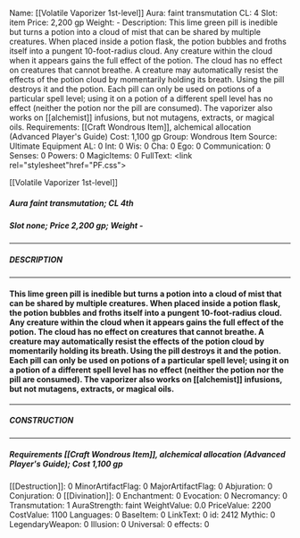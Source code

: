 Name: [[Volatile Vaporizer 1st-level]]
Aura: faint transmutation
CL: 4
Slot: item
Price: 2,200 gp
Weight: -
Description: This lime green pill is inedible but turns a potion into a cloud of mist that can be shared by multiple creatures. When placed inside a potion flask, the potion bubbles and froths itself into a pungent 10-foot-radius cloud. Any creature within the cloud when it appears gains the full effect of the potion. The cloud has no effect on creatures that cannot breathe. A creature may automatically resist the effects of the potion cloud by momentarily holding its breath. Using the pill destroys it and the potion. Each pill can only be used on potions of a particular spell level; using it on a potion of a different spell level has no effect (neither the potion nor the pill are consumed). The vaporizer also works on [[alchemist]] infusions, but not mutagens, extracts, or magical oils.
Requirements: [[Craft Wondrous Item]], alchemical allocation (Advanced Player's Guide)
Cost: 1,100 gp
Group: Wondrous Item
Source: Ultimate Equipment
AL: 0
Int: 0
Wis: 0
Cha: 0
Ego: 0
Communication: 0
Senses: 0
Powers: 0
MagicItems: 0
FullText: <link rel="stylesheet"href="PF.css"><div class="heading"><p class="alignleft">[[Volatile Vaporizer 1st-level]]</p><div style="clear: both;"></div></div><div><h5><b>Aura </b>faint transmutation; <b>CL </b>4th</h5><h5><b>Slot </b>none; <b>Price </b>2,200 gp; <b>Weight </b>-</h5></div><hr/><div><h5><b>DESCRIPTION</b></h5></div><hr/><div><h4><p>This lime green pill is inedible but turns a potion into a cloud of mist that can be shared by multiple creatures. When placed inside a potion flask, the potion bubbles and froths itself into a pungent 10-foot-radius cloud. Any creature within the cloud when it appears gains the full effect of the potion. The cloud has no effect on creatures that cannot breathe. A creature may automatically resist the effects of the potion cloud by momentarily holding its breath. Using the pill destroys it and the potion. Each pill can only be used on potions of a particular spell level; using it on a potion of a different spell level has no effect (neither the potion nor the pill are consumed). The vaporizer also works on [[alchemist]] infusions, but not mutagens, extracts, or magical oils.</p></h4></div><hr/><div><h5><b>CONSTRUCTION</b></h5></div><hr/><div><h5><b>Requirements </b>[[Craft Wondrous Item]], <i>alchemical allocation (Advanced Player's Guide)</i>; <b>Cost </b>1,100 gp</h5></div>
[[Destruction]]: 0
MinorArtifactFlag: 0
MajorArtifactFlag: 0
Abjuration: 0
Conjuration: 0
[[Divination]]: 0
Enchantment: 0
Evocation: 0
Necromancy: 0
Transmutation: 1
AuraStrength: faint
WeightValue: 0.0
PriceValue: 2200
CostValue: 1100
Languages: 0
BaseItem: 0
LinkText: 0
id: 2412
Mythic: 0
LegendaryWeapon: 0
Illusion: 0
Universal: 0
effects: 0
